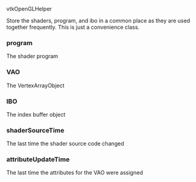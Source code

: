 vtkOpenGLHelper

Store the shaders, program, and ibo in a common place
as they are used together frequently.  This is just
a convenience class.

### program

The shader program

### VAO

The VertexArrayObject

### IBO

The index buffer object

### shaderSourceTime

The last time the shader source code changed

###  attributeUpdateTime

The last time  the attributes for the VAO were assigned
